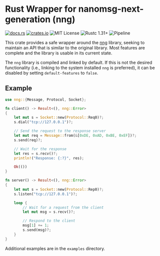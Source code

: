 # Rust Wrapper for nanomsg-next-generation (nng)

[![docs.rs](https://docs.rs/nng/badge.svg)](https://docs.rs/nng)
[![crates.io](http://img.shields.io/crates/v/nng.svg)](http://crates.io/crates/nng)
![MIT License](https://img.shields.io/badge/license-MIT-blue.svg)
![Rustc 1.31+](https://img.shields.io/badge/rustc-1.31+-lightgray.svg)
![Pipeline](https://gitlab.com/neachdainn/nng-rs/badges/master/pipeline.svg)

This crate provides a safe wrapper around the [nng][1] library, seeking to maintain an API that is similar to the original library.
Most features are complete and the library is usable in its current state.

The `nng` library is compiled and linked by default.
If this is not the desired functionality (i.e., linking to the system installed `nng` is preferred), it can be disabled by setting `default-features` to `false`.

## Example

```rust
use nng::{Message, Protocol, Socket};

fn client() -> Result<(), nng::Error>
{
	let mut s = Socket::new(Protocol::Req0)?;
	s.dial("tcp://127.0.0.1")?;

	// Send the request to the response server
	let mut req = Message::from(&[0xDE, 0xAD, 0xBE, 0xEF])?;
	s.send(req)?;

	// Wait for the response
	let res = s.recv()?;
	println!("Response: {:?}", res);

	Ok(())
}

fn server() -> Result<(), nng::Error>
{
	let mut s = Socket::new(Protocol::Rep0)?;
	s.listen("tcp://127.0.0.1")?;

	loop {
		// Wait for a request from the client
		let mut msg = s.recv()?;

		// Respond to the client
		msg[1] += 1;
		s.send(msg)?;
	}
}
```

Additional examples are in the `examples` directory.

[1]: https://nanomsg.github.io/nng/
